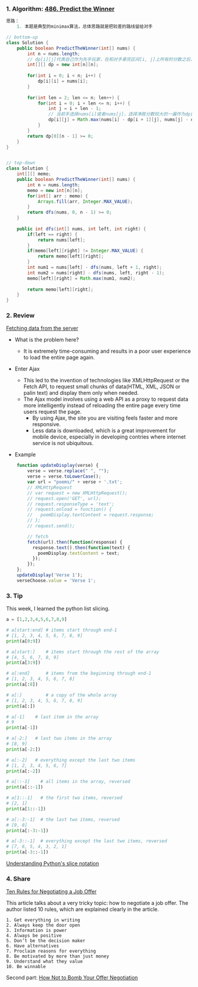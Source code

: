 ### 1. Algorithm: [486. Predict the Winner](https://leetcode.com/problems/predict-the-winner/description/)
   
```Java
思路：
    1. 本题是典型的minimax算法，总体思路就是把较差的路线留给对手        

// bottom-up
class Solution {
    public boolean PredictTheWinner(int[] nums) {
        int n = nums.length;
        // dp[i][j]代表自己作为先手玩家，在和对手拿完区间[i, j]上所有的分数之后，可以得到的净胜分的最大值
        int[][] dp = new int[n][n];
        
        for(int i = 0; i < n; i++) {
            dp[i][i] = nums[i];
        }
        
        for(int len = 2; len <= n; len++) {
            for(int i = 0; i + len <= n; i++) {
                int j = i + len - 1;
                // 当前手选择nums[i]或者nums[j]，选择净胜分数较大的一遍作为dp[i][j]的值
                dp[i][j] = Math.max(nums[i] - dp[i + 1][j], nums[j] - dp[i][j - 1]);
            }
        }
        return dp[0][n - 1] >= 0;
    }   
}


// top-down
class Solution {
    int[][] memo;
    public boolean PredictTheWinner(int[] nums) {
        int n = nums.length;
        memo = new int[n][n];
        for(int[] arr : memo) {
            Arrays.fill(arr, Integer.MAX_VALUE);
        }
        return dfs(nums, 0, n - 1) >= 0;
    }
    
    public int dfs(int[] nums, int left, int right) {
        if(left == right) {
            return nums[left];
        }
        if(memo[left][right] != Integer.MAX_VALUE) {
            return memo[left][right];
        }
        int num1 = nums[left] - dfs(nums, left + 1, right);
        int num2 = nums[right] - dfs(nums, left, right - 1);
        memo[left][right] = Math.max(num1, num2);
        
        return memo[left][right];
    }
}
```

### 2. Review

[Fetching data from the server](https://developer.mozilla.org/en-US/docs/Learn/JavaScript/Client-side_web_APIs/Fetching_data)
- What is the problem here?
  - It is extremely time-consuming and results in a poor user experience to load the entire page again.
  
- Enter Ajax
  - This led to the invention of technologies like XMLHttpRequest or the Fetch API, to request small chunks of data(HTML, XML, JSON or palin text) and display them only when needed.
  - The Ajax model involves using a web API as a proxy to request data more intelligently instead of reloading the entire page every time users request the page.
    - By using Ajax, the site you are visiting feels  faster and more responsive.
    - Less data is downloaded, which is a great improvement for mobile device, especially in developing contries where internet service is not ubiquitous.
    
- Example
```javascript
    function updateDisplay(verse) {
        verse = verse.replace(" ", "");
        verse = verse.toLowerCase();
        var url = "poems/" + verse + '.txt';
        // XMLHttpRequest
        // var request = new XMLHttpRequest();
        // request.open('GET', url);
        // request.responseType = 'text';
        // request.onload = function() {
        //   poemDisplay.textContent = request.response;
        // };
        // request.send();

        // fetch
        fetch(url).then(function(response) {
          response.text().then(function(text) {
            poemDisplay.textContent = text;
          });
        });
    };
    updateDisplay('Verse 1');
    verseChoose.value = 'Verse 1';
```
  
### 3. Tip
This week, I learned the python list slicing.
[](https://stackoverflow.com/questions/509211/understanding-pythons-slice-notation)

```python
a = [1,2,3,4,5,6,7,8,9]

# a[start:end] # items start through end-1
# [1, 2, 3, 4, 5, 6, 7, 8, 9]
print(a[0:9])

# a[start:]    # items start through the rest of the array
# [4, 5, 6, 7, 8, 9]
print(a[3:9])

# a[:end]      # items from the beginning through end-1
# [1, 2, 3, 4, 5, 6, 7, 8]
print(a[:8])

# a[:]         # a copy of the whole array
# [1, 2, 3, 4, 5, 6, 7, 8, 9]
print(a[:]) 

# a[-1]    # last item in the array
# 9
print(a[-1]) 

# a[-2:]   # last two items in the array
# [8, 9]
print(a[-2:]) 

# a[:-2]   # everything except the last two items
# [1, 2, 3, 4, 5, 6, 7]
print(a[:-2]) 

# a[::-1]    # all items in the array, reversed
print(a[::-1])

# a[1::-1]   # the first two items, reversed
# [2, 1]
print(a[1::-1])

# a[:-3:-1]  # the last two items, reversed
# [9, 8]
print(a[:-3:-1])

# a[-3::-1]  # everything except the last two items, reversed
# [7, 6, 5, 4, 3, 2, 1]
print(a[-3::-1])

```
[Understanding Python's slice notation](https://stackoverflow.com/questions/509211/understanding-pythons-slice-notation)

### 4. Share
[Ten Rules for Negotiating a Job Offer](https://haseebq.com/my-ten-rules-for-negotiating-a-job-offer/)<br/>

This article talks about a very tricky topic: how to negotiate a job offer. The author listed 10 rules, which are explained clearly in the article.

    1. Get everything in writing
    2. Always keep the door open
    3. Information is power
    4. Always be positive
    5. Don’t be the decision maker
    6. Have alternatives
    7. Proclaim reasons for everything
    8. Be motivated by more than just money
    9. Understand what they value
    10. Be winnable
    
Second part: [How Not to Bomb Your Offer Negotiation](https://haseebq.com/how-not-to-bomb-your-offer-negotiation/)


